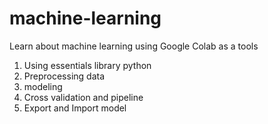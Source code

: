 # machine-learning
Learn about machine learning using Google Colab as a tools

1. Using essentials library python
2. Preprocessing data
3. modeling
4. Cross validation and pipeline
5. Export and Import model
